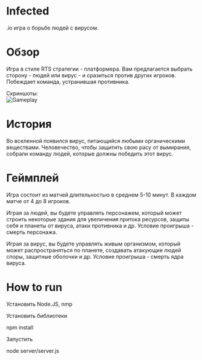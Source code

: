 # Infected
.io игра о борьбе людей с вирусом.

# Обзор
Игра в стиле RTS стратегии - платформера. Вам предлагается выбрать сторону - людей или вирус - и сразиться против других игроков. Побеждает команда, устранившая противника.

Скриншоты:  
![Gameplay](https://cs8.pikabu.ru/post_img/2017/12/15/6/1513330415192582806.gif)

# История
Во вселенной появился вирус, питающийся любыми органическими веществами. Человечество, чтобы защитить свою расу от вымирания, собрали команду людей, которые должны победить этот вирус.

# Геймплей
Игра состоит из матчей длительностью в среднем 5-10 минут. В каждом матче от 4 до 8 игроков. 

Играя за людей, вы будете управлять персонажем, который может строить некоторые здания для увеличения притока ресурсов, защиты себя и планеты от вируса, атаки противника и др. Условие проигрыша - смерть персонажа.

Играя за вирус, вы будете управлять живым организмом, который может распространяться по планете, создавать атакующие людей споры, защитные оболочки и др. Условие проигрыша - смерть ядра вируса.

# How to run
Установить Node.JS, nmp

Установить библиотеки

npm install

Запустить

node server/server.js
